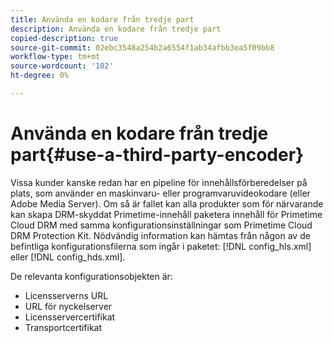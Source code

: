```yaml
---
title: Använda en kodare från tredje part
description: Använda en kodare från tredje part
copied-description: true
source-git-commit: 02ebc3548a254b2a6554f1ab34afbb3ea5f09bb8
workflow-type: tm+mt
source-wordcount: '102'
ht-degree: 0%

---
```


# Använda en kodare från tredje part{#use-a-third-party-encoder}

Vissa kunder kanske redan har en pipeline för innehållsförberedelser på plats, som använder en maskinvaru- eller programvaruvideokodare (eller Adobe Media Server). Om så är fallet kan alla produkter som för närvarande kan skapa DRM-skyddat Primetime-innehåll paketera innehåll för Primetime Cloud DRM med samma konfigurationsinställningar som Primetime Cloud DRM Protection Kit. Nödvändig information kan hämtas från någon av de befintliga konfigurationsfilerna som ingår i paketet: [!DNL config_hls.xml] eller [!DNL config_hds.xml].

De relevanta konfigurationsobjekten är:

* Licensserverns URL
* URL för nyckelserver
* Licensservercertifikat
* Transportcertifikat
